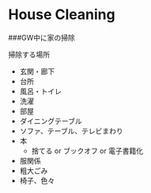 House Cleaning
=============

###GW中に家の掃除

掃除する場所
- 玄関・廊下
- 台所
- 風呂・トイレ
- 洗濯
- 部屋
 - ダイニングテーブル
 - ソファ、テーブル、テレビまわり
 - 本
   - 捨てる or ブックオフ or 電子書籍化
 - 服関係
- 粗大ごみ
 - 椅子、色々
